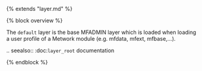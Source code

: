 {% extends "layer.md" %}

{% block overview %}

The `default` layer is the base MFADMIN layer which is loaded when loading a user profile of a Metwork module (e.g. mfdata, mfext, mfbase,...).

.. seealso::
    :doc:`layer_root` documentation

    
{% endblock %}
